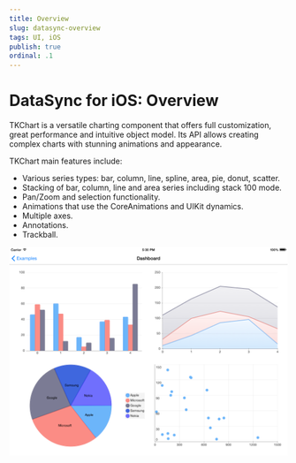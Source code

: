 ```yaml
---
title: Overview
slug: datasync-overview
tags: UI, iOS
publish: true
ordinal: .1
---
```


# DataSync for iOS: Overview

TKChart is a versatile charting component that offers full customization, great performance and intuitive object model. Its API allows creating complex charts with stunning animations and appearance. 

TKChart main features include:

- Various series types: bar, column, line, spline, area, pie, donut, scatter.
- Stacking of bar, column, line and area series including stack 100 mode.
- Pan/Zoom and selection functionality.
- Animations that use the CoreAnimations and UIKit dynamics.
- Multiple axes.
- Annotations.
- Trackball.

<img src="../images/chart-overview001.png"/>
